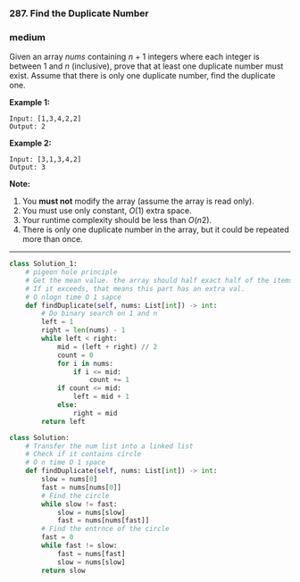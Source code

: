 ### 287. Find the Duplicate Number

### medium

Given an array *nums* containing *n* + 1 integers where each integer is between 1 and *n* (inclusive), prove that at least one duplicate number must exist. Assume that there is only one duplicate number, find the duplicate one.

**Example 1:**

```
Input: [1,3,4,2,2]
Output: 2
```

**Example 2:**

```
Input: [3,1,3,4,2]
Output: 3
```

**Note:**

1. You **must not** modify the array (assume the array is read only).
2. You must use only constant, *O*(1) extra space.
3. Your runtime complexity should be less than *O*(*n*2).
4. There is only one duplicate number in the array, but it could be repeated more than once.

------

```python
class Solution_1:
    # pigeon hole principle
    # Get the mean value. the array should half exact half of the items equal to mean
    # If it exceeds, that means this part has an extra val.
    # O nlogn time O 1 sapce
    def findDuplicate(self, nums: List[int]) -> int:
        # Do binary search on 1 and n
        left = 1
        right = len(nums) - 1
        while left < right:
            mid = (left + right) // 2
            count = 0
            for i in nums:
                if i <= mid:
                    count += 1
            if count <= mid:
                left = mid + 1
            else:
                right = mid
        return left

class Solution:
    # Transfer the num list into a linked list
    # Check if it contains circle
    # O n time O 1 space
    def findDuplicate(self, nums: List[int]) -> int:
        slow = nums[0]
        fast = nums[nums[0]]
        # Find the circle
        while slow != fast:
            slow = nums[slow]
            fast = nums[nums[fast]]
        # Find the entrnce of the circle
        fast = 0
        while fast != slow:
            fast = nums[fast]
            slow = nums[slow]
        return slow
```


